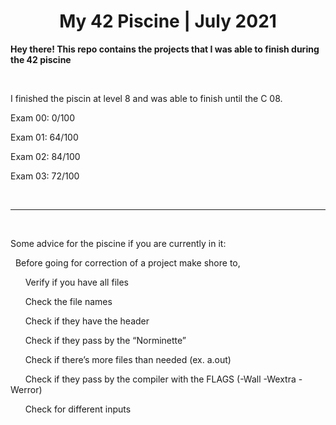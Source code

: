 <h1 align="center">
  <b>My 42 Piscine | July 2021</b>
</h1>
<p align="left">
  <b>Hey there! This repo contains the projects that I was able to finish during the 42 piscine</b>
</p>
<br>
  <p>I finished the piscin at level 8 and was able to finish until the C 08.</p>
  <p>Exam 00: 0/100</p>
  <p>Exam 01: 64/100</p>
  <p>Exam 02: 84/100</p>
  <p>Exam 03: 72/100</p>
</br>

-----

<br>
  <p>Some advice for the piscine if you are currently in it:</p>
  <p>&nbsp&nbspBefore going for correction of a project make shore to, </p>
  <p>&nbsp&nbsp&nbsp&nbsp&nbsp&nbspVerify if you have all files</p>
  <p>&nbsp&nbsp&nbsp&nbsp&nbsp&nbspCheck the file names</p>
  <p>&nbsp&nbsp&nbsp&nbsp&nbsp&nbspCheck if they have the header</p>
  <p>&nbsp&nbsp&nbsp&nbsp&nbsp&nbspCheck if they pass by the “Norminette”</p>
  <p>&nbsp&nbsp&nbsp&nbsp&nbsp&nbspCheck if there’s more files than needed (ex. a.out)</p>
  <p>&nbsp&nbsp&nbsp&nbsp&nbsp&nbspCheck if they pass by the compiler with the FLAGS (-Wall -Wextra -Werror)</p>
  <p>&nbsp&nbsp&nbsp&nbsp&nbsp&nbspCheck for different inputs</p>
</br>
